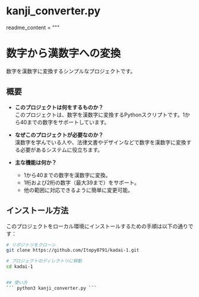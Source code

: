 # kanji_converter.py

readme_content = """
# 数字から漢数字への変換

数字を漢数字に変換するシンプルなプロジェクトです。

## 概要

- **このプロジェクトは何をするものか？**  
  このプロジェクトは、数字を漢数字に変換するPythonスクリプトです。1から40までの数字をサポートしています。

- **なぜこのプロジェクトが必要なのか？**  
  漢数字を学んでいる人や、法律文書やデザインなどで数字を漢数字に変換する必要があるシステムに役立ちます。

- **主な機能は何か？**  
  - 1から40までの数字を漢数字に変換。
  - 1桁および2桁の数字（最大39まで）をサポート。
  - 他の範囲に対応できるように簡単に変更可能。

## インストール方法

このプロジェクトをローカル環境にインストールするための手順は以下の通りです：

```bash
# リポジトリをクローン
git clone https://github.com/Itopy0791/kadai-1.git

# プロジェクトのディレクトリに移動
cd kadai-1


## 使い方
``` python3 kanji_converter.py ```

